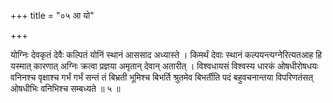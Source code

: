 +++
title = "०५ आ यो"

+++

योग्निः देवकृतं देवैः कल्पितं योनिं स्थानं आससाद अध्यास्ते । किमर्थं देवाः स्थानं कल्पयन्त्यग्नेरित्यतआह हि यस्मात् कारणात् अग्निः क्रत्वा प्रज्ञया अमृतान् देवान् अतारीत् । विश्वधायसं विश्वस्य धारकं ओषधीरोषधयः वनिनश्च वृक्षाश्च गर्भं गर्भं सन्तं तं बिभ्रती भूमिश्च बिभर्ति श्रुतमेव बिभर्तीति पदं बहुवचनान्तया विपरिणतंसत् ओषधीभिः वनिभिश्च सम्बध्यते ॥ ५ ॥